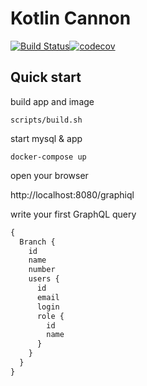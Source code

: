 # Kotlin Cannon
[![Build Status](https://travis-ci.org/b1412/kotlin-cannon.svg?branch=master)](https://travis-ci.org/b1412/kotlin-cannon)[![codecov](https://codecov.io/gh/b1412/kotlin-cannon/branch/master/graph/badge.svg)](https://codecov.io/gh/b1412/kotlin-cannon)

## Quick start
  build app and image 
```shell 
scripts/build.sh
```
   start mysql & app
```shell
docker-compose up
```

open your browser

http://localhost:8080/graphiql

write your first GraphQL query

```graphql
{
  Branch {
    id
    name
    number
    users {
      id
      email
      login
      role {
        id
        name
      }
    }
  }
}
```
